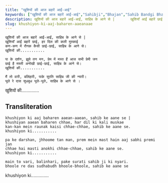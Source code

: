 ```yaml
---
title: "खुशियों की आज बहारें आईं-आई"
keywords: ["खुशियों की आज बहारें आईं-आई","Sahibji","Bhajan","Sahib Bandgi Bhajan","Sant Kabir Bhajan","bhajan lyrics","साहिब बंदगी भजन","भजन"]
description: खुशियों की आज बहारें आईं-आईं, साहिब के आने से |       खुशियाँ आईं बहारें छाई, हर दिल की कली मुस्काई       कण-कण में रौनक कैसी छाई-छाई, साहिब के आने
slug: khushiyon-ki-aaj-baharen-aaeanaae
---
```


  
    खुशियों की आज बहारें आईं-आईं, साहिब के आने से |  
    खुशियाँ आईं बहारें छाई, हर दिल की कली मुस्काई  
    कण-कण में रौनक कैसी छाई-छाई, साहिब के आने से।  
    खुशियों की...........  
  
    पा के दर्शन, झूमे तन मन, प्रेम में मस्त हैं आज सभी प्रेमी जन  
    छाई है मस्ती अनोखी छाई-छाई, साहिब के आने से।  
    खुशियों की...........  
  
    मैं तो वारी, बलिंहारी, पाके सुरति साहिब जी की न्यारी।  
    भूले रे दास सुधबुध भूले-भूले, साहिब के आने से ।  
खुशियों की..............  


## Transliteration

  
    khushiyon ki aaj baharen aaean-aaean, sahib ke aane se |  
    khushiyan aaean baharen chhae, har dil ki kali muskae  
    kan-kan mein raunak kaisi chhae-chhae, sahib ke aane se.  
    khushiyon ki...........  
  
    pa ke darshan, jhhoome tan man, prem mein mast hain aaj sabhi premi jan  
    chhae hai masti anokhi chhae-chhae, sahib ke aane se.  
    khushiyon ki...........  
  
    main to vari, balinhari, pake surati sahib ji ki nyari.  
    bhoole re das sudhabudh bhoole-bhoole, sahib ke aane se  
khushiyon ki..............  

  